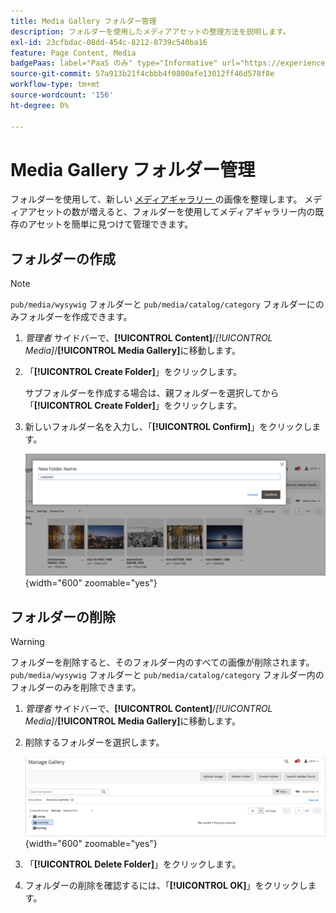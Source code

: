 ```yaml
---
title: Media Gallery フォルダー管理
description: フォルダーを使用したメディアアセットの整理方法を説明します。
exl-id: 23cfbdac-08dd-454c-8212-8739c540ba16
feature: Page Content, Media
badgePaas: label="PaaS のみ" type="Informative" url="https://experienceleague.adobe.com/en/docs/commerce/user-guides/product-solutions" tooltip="Adobe Commerce on Cloud プロジェクト（Adobeが管理する PaaS インフラストラクチャ）およびオンプレミスプロジェクトにのみ適用されます。"
source-git-commit: 57a913b21f4cbbb4f0800afe13012ff46d578f8e
workflow-type: tm+mt
source-wordcount: '156'
ht-degree: 0%

---
```


# Media Gallery フォルダー管理

フォルダーを使用して、新しい [ メディアギャラリー ](media-gallery.md) の画像を整理します。 メディアアセットの数が増えると、フォルダーを使用してメディアギャラリー内の既存のアセットを簡単に見つけて管理できます。

## フォルダーの作成

>[!NOTE]
>
>`pub/media/wysywig` フォルダーと `pub/media/catalog/category` フォルダーにのみフォルダーを作成できます。

1. _管理者_ サイドバーで、**[!UICONTROL Content]**/_[!UICONTROL Media]_/**[!UICONTROL Media Gallery]**&#x200B;に移動します。

1. 「**[!UICONTROL Create Folder]**」をクリックします。

   サブフォルダーを作成する場合は、親フォルダーを選択してから「**[!UICONTROL Create Folder]**」をクリックします。

1. 新しいフォルダー名を入力し、「**[!UICONTROL Confirm]**」をクリックします。

   ![ 新規フォルダー名 ](./assets/media-gallery-folder-name.png){width="600" zoomable="yes"}

## フォルダーの削除

>[!WARNING]
>
>フォルダーを削除すると、そのフォルダー内のすべての画像が削除されます。 `pub/media/wysywig` フォルダーと `pub/media/catalog/category` フォルダー内のフォルダーのみを削除できます。

1. _管理者_ サイドバーで、**[!UICONTROL Content]**/_[!UICONTROL Media]_/**[!UICONTROL Media Gallery]**&#x200B;に移動します。

1. 削除するフォルダーを選択します。

   ![ フォルダーを選択 ](./assets/media-gallery-selected-folder.png){width="600" zoomable="yes"}

1. 「**[!UICONTROL Delete Folder]**」をクリックします。

1. フォルダーの削除を確認するには、「**[!UICONTROL OK]**」をクリックします。
